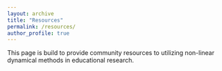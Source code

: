 ```yaml
---
layout: archive
title: "Resources"
permalink: /resources/
author_profile: true
---
```


This page is build to provide community resources to utilizing non-linear dynamical methods in educational research.

